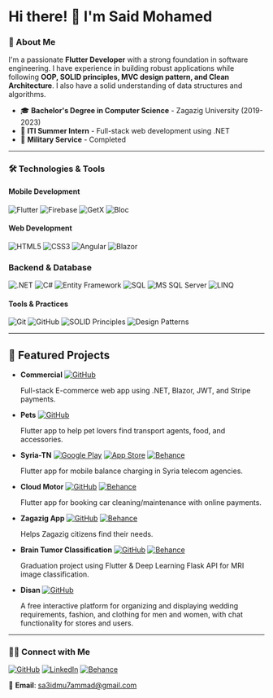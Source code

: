 # Hi there! 👋 I'm Said Mohamed

### 🚀 About Me
I'm a passionate **Flutter Developer** with a strong foundation in software engineering. I have experience in building robust applications while following **OOP, SOLID principles, MVC design pattern, and Clean Architecture**. I also have a solid understanding of data structures and algorithms.

- 🎓 **Bachelor's Degree in Computer Science** - Zagazig University (2019-2023)
- 🏅 **ITI Summer Intern** - Full-stack web development using .NET
- 🏢 **Military Service** - Completed

---

### 🛠️ Technologies & Tools

#### **Mobile Development**
![Flutter](https://img.shields.io/badge/Flutter-02569B?style=for-the-badge&logo=flutter&logoColor=white)
![Firebase](https://img.shields.io/badge/Firebase-FFCA28?style=for-the-badge&logo=firebase&logoColor=black)
![GetX](https://img.shields.io/badge/GetX-6800FF?style=for-the-badge&logo=getx&logoColor=white)
![Bloc](https://img.shields.io/badge/Bloc-0095FF?style=for-the-badge&logo=bloc&logoColor=white)

#### **Web Development**
![HTML5](https://img.shields.io/badge/HTML5-E34F26?style=for-the-badge&logo=html5&logoColor=white)
![CSS3](https://img.shields.io/badge/CSS3-1572B6?style=for-the-badge&logo=css3&logoColor=white)
![Angular](https://img.shields.io/badge/Angular-DD0031?style=for-the-badge&logo=angular&logoColor=white)
![Blazor](https://img.shields.io/badge/Blazor-512BD4?style=for-the-badge&logo=blazor&logoColor=white)

### **Backend & Database**
![.NET](https://img.shields.io/badge/.NET-512BD4?style=for-the-badge&logo=dotnet&logoColor=white)
![C#](https://img.shields.io/badge/C%23-239120?style=for-the-badge&logo=csharp&logoColor=white)
![Entity Framework](https://img.shields.io/badge/Entity%20Framework-512BD4?style=for-the-badge&logo=.net&logoColor=white)
![SQL](https://img.shields.io/badge/SQL-4479A1?style=for-the-badge&logo=sql&logoColor=white)
![MS SQL Server](https://img.shields.io/badge/MS%20SQL%20Server-CC2927?style=for-the-badge&logo=microsoft%20sql%20server&logoColor=white)
![LINQ](https://img.shields.io/badge/LINQ-0C9D58?style=for-the-badge&logo=dotnet&logoColor=white)


#### **Tools & Practices**
![Git](https://img.shields.io/badge/Git-F05032?style=for-the-badge&logo=git&logoColor=white)
![GitHub](https://img.shields.io/badge/GitHub-181717?style=for-the-badge&logo=github&logoColor=white)
![SOLID Principles](https://img.shields.io/badge/SOLID_Principles-FF4500?style=for-the-badge)
![Design Patterns](https://img.shields.io/badge/Design%20Patterns-008080?style=for-the-badge)

---

## 📌 Featured Projects

- **Commercial** [![GitHub](https://img.shields.io/badge/GitHub-181717?style=flat&logo=github&logoColor=white)](https://github.com/s448/AspNetCoreBlazorECommerceApp)
  
  Full-stack E-commerce web app using .NET, Blazor, JWT, and Stripe payments.

- **Pets** [![GitHub](https://img.shields.io/badge/GitHub-181717?style=flat&logo=github&logoColor=white)](https://github.com/s448/pets)
  
  Flutter app to help pet lovers find transport agents, food, and accessories.

- **Syria-TN** [![Google Play](https://img.shields.io/badge/Google_Play-34A853?style=flat&logo=google-play&logoColor=white)](https://play.google.com/store/apps/details?id=com.saidmodev.syriatn) [![App Store](https://img.shields.io/badge/App_Store-0D96F6?style=flat&logo=app-store&logoColor=white)](https://apps.apple.com/app/com.saidmodev.syriatn) [![Behance](https://img.shields.io/badge/Behance-1769FF?style=flat&logo=behance&logoColor=white)](https://www.behance.net/gallery/140302621/SyriaTN)
  
  Flutter app for mobile balance charging in Syria telecom agencies.

- **Cloud Motor** [![GitHub](https://img.shields.io/badge/GitHub-181717?style=flat&logo=github&logoColor=white)](https://github.com/s448/cloud_motors/) [![Behance](https://img.shields.io/badge/Behance-1769FF?style=flat&logo=behance&logoColor=white)](https://www.behance.net/gallery/140301377/Cloud-Motor-%28Best-Car-Service-app%29)
  
  Flutter app for booking car cleaning/maintenance with online payments.

- **Zagazig App** [![GitHub](https://img.shields.io/badge/GitHub-181717?style=flat&logo=github&logoColor=white)](https://github.com/s448) [![Behance](https://img.shields.io/badge/Behance-1769FF?style=flat&logo=behance&logoColor=white)](https://www.behance.net/gallery/182576735/_)
  
  Helps Zagazig citizens find their needs.

- **Brain Tumor Classification** [![GitHub](https://img.shields.io/badge/GitHub-181717?style=flat&logo=github&logoColor=white)](https://github.com/s448/tumor_segmentation) [![Behance](https://img.shields.io/badge/Behance-1769FF?style=flat&logo=behance&logoColor=white)](https://www.behance.net/)
  
  Graduation project using Flutter & Deep Learning Flask API for MRI image classification.

- **Disan** [![GitHub](https://img.shields.io/badge/GitHub-181717?style=flat&logo=github&logoColor=white)](https://github.com/s448/disan)
  
  A free interactive platform for organizing and displaying wedding requirements, fashion, and clothing for men and women, with chat functionality for stores and users.

---


### 👨‍💼 Connect with Me
[![GitHub](https://img.shields.io/badge/GitHub-181717?style=for-the-badge&logo=github&logoColor=white)](https://github.com/s448)
[![LinkedIn](https://img.shields.io/badge/LinkedIn-0077B5?style=for-the-badge&logo=linkedin&logoColor=white)](https://linkedin.com/in/el-said-muhammed-28099a1b4)
[![Behance](https://img.shields.io/badge/Behance-1769FF?style=for-the-badge&logo=behance&logoColor=white)](https://www.behance.net/saidmohamed11)

📩 **Email**: [sa3idmu7ammad@gmail.com](mailto:sa3idmu7ammad@gmail.com)
